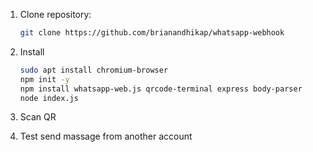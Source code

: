 1. Clone repository:
   ```bash
   git clone https://github.com/brianandhikap/whatsapp-webhook
   
2. Install
   ```bash
   sudo apt install chromium-browser
   npm init -y
   npm install whatsapp-web.js qrcode-terminal express body-parser
   node index.js

3. Scan QR

4. Test send massage from another account